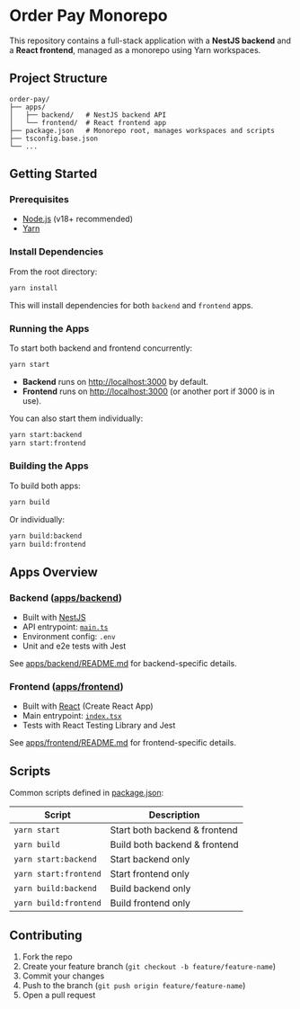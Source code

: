 # Order Pay Monorepo

This repository contains a full-stack application with a **NestJS backend** and a **React frontend**, managed as a monorepo using Yarn workspaces.

## Project Structure

```
order-pay/
├── apps/
│   ├── backend/   # NestJS backend API
│   └── frontend/  # React frontend app
├── package.json   # Monorepo root, manages workspaces and scripts
├── tsconfig.base.json
└── ...
```

## Getting Started

### Prerequisites

- [Node.js](https://nodejs.org/) (v18+ recommended)
- [Yarn](https://classic.yarnpkg.com/lang/en/docs/install/)

### Install Dependencies

From the root directory:

```sh
yarn install
```

This will install dependencies for both `backend` and `frontend` apps.

### Running the Apps

To start both backend and frontend concurrently:

```sh
yarn start
```

- **Backend** runs on [http://localhost:3000](http://localhost:3000) by default.
- **Frontend** runs on [http://localhost:3000](http://localhost:3000) (or another port if 3000 is in use).

You can also start them individually:

```sh
yarn start:backend
yarn start:frontend
```

### Building the Apps

To build both apps:

```sh
yarn build
```

Or individually:

```sh
yarn build:backend
yarn build:frontend
```

## Apps Overview

### Backend ([apps/backend](apps/backend/README.md))

- Built with [NestJS](https://nestjs.com/)
- API entrypoint: [`main.ts`](apps/backend/src/main.ts)
- Environment config: `.env`
- Unit and e2e tests with Jest

See [apps/backend/README.md](apps/backend/README.md) for backend-specific details.

### Frontend ([apps/frontend](apps/frontend/README.md))

- Built with [React](https://react.dev/) (Create React App)
- Main entrypoint: [`index.tsx`](apps/frontend/src/index.tsx)
- Tests with React Testing Library and Jest

See [apps/frontend/README.md](apps/frontend/README.md) for frontend-specific details.

## Scripts

Common scripts defined in [package.json](package.json):

| Script                | Description                   |
| --------------------- | ----------------------------- |
| `yarn start`          | Start both backend & frontend |
| `yarn build`          | Build both backend & frontend |
| `yarn start:backend`  | Start backend only            |
| `yarn start:frontend` | Start frontend only           |
| `yarn build:backend`  | Build backend only            |
| `yarn build:frontend` | Build frontend only           |

## Contributing

1. Fork the repo
2. Create your feature branch (`git checkout -b feature/feature-name`)
3. Commit your changes
4. Push to the branch (`git push origin feature/feature-name`)
5. Open a pull request
